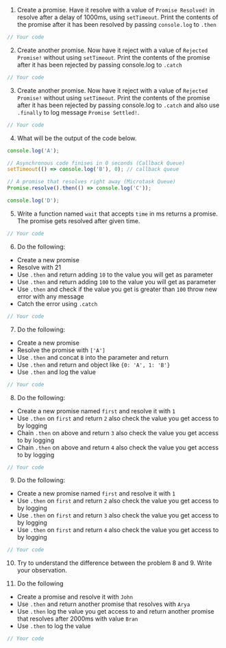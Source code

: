 1. Create a promise. Have it resolve with a value of `Promise Resolved!` in resolve after a delay of 1000ms, using `setTimeout`. Print the contents of the promise after it has been resolved by passing `console.log` to `.then`

```js
// Your code

```

2. Create another promise. Now have it reject with a value of `Rejected Promise!` without using `setTimeout`. Print the contents of the promise after it has been rejected by passing console.log to `.catch`

```js
// Your code
```

3. Create another promise. Now have it reject with a value of `Rejected Promise!` without using `setTimeout`. Print the contents of the promise after it has been rejected by passing console.log to `.catch` and also use `.finally` to log message `Promise Settled!`.

```js
// Your code
```

4. What will be the output of the code below.

```js
console.log('A');

// Asynchronous code finises in 0 seconds (Callback Queue)
setTimeout(() => console.log('B'), 0); // callback queue

// A promise that resolves right away (Microtask Queue)
Promise.resolve().then(() => console.log('C'));

console.log('D');
```

5. Write a function named `wait` that accepts `time` in ms returns a promise. The promise gets resolved after given time.

```js
// Your code
```

6. Do the following:

- Create a new promise
- Resolve with 21
- Use `.then` and return adding `10` to the value you will get as parameter
- Use `.then` and return adding `100` to the value you will get as parameter
- Use `.then` and check if the value you get is greater than `100` throw new error with any message
- Catch the error using `.catch`

```js
// Your code
```

7. Do the following:

- Create a new promise
- Resolve the promise with `['A']`
- Use `.then` and concat `B` into the parameter and return
- Use `.then` and return and object like `{0: 'A', 1: 'B'}`
- Use `.then` and log the value

```js
// Your code
```

8. Do the following:

- Create a new promise named `first` and resolve it with `1`
- Use `.then` on `first` and return `2` also check the value you get access to by logging
- Chain `.then` on above and return `3` also check the value you get access to by logging
- Chain `.then` on above and return `4` also check the value you get access to by logging

```js
// Your code
```

9. Do the following:

- Create a new promise named `first` and resolve it with `1`
- Use `.then` on `first` and return `2` also check the value you get access to by logging
- Use `.then` on `first` and return `3` also check the value you get access to by logging
- Use `.then` on `first` and return `4` also check the value you get access to by logging

```js
// Your code
```

10. Try to understand the difference between the problem 8 and 9. Write your observation.

11. Do the following

- Create a promise and resolve it with `John`
- Use `.then` and return another promise that resolves with `Arya`
- Use `.then` log the value you get access to and return another promise that resolves after 2000ms with value `Bran`
- Use `.then` to log the value

```js
// Your code
```
<!-- Create a promise. Have it resolve with a value of Promise Resolved! in resolve after a delay of 1000ms, using setTimeout. Print the contents of the promise after it has been resolved by passing console.log to .then
 
Create another promise. Now have it reject with a value of Rejected Promise! without using setTimeout. Print the contents of the promise after it has been rejected by passing console.log to .catch
 let promise = new Promise((resolve, reject) => {
     setTimeout(() => reject("Rejected Promise!")  ,0)
 });
 promise.catch(error => console.log(error));
Create another promise. Now have it reject with a value of Rejected Promise! without using setTimeout. Print the contents of the promise after it has been rejected by passing console.log to .catch and also use .finally to log message Promise Settled!.
 let promise = new Promise((resolve, reject) => reject("Rejected Promise!"))
 
 promise.catch(error => console.log(error)).finally(console.log('Promise Settled!'));
What will be the output of the code below.
console.log('A');

// Asynchronous code finises in 0 seconds (Callback Queue)
setTimeout(() => console.log('B'), 0); // callback queue

// A promise that resolves right away (Microtask Queue)
Promise.resolve().then(() => console.log('C'));

console.log('D');

//OUTPUTS

// A
// D 
// C
// B
Write a function named wait that accepts time in ms returns a promise. The promise gets resolved after given time.
function wait(time) {
    return new Promise((resolve, reject) => setTimeout(() => resolve("Promise Rsolved!") ,time)).then(value => console.log(value));
}

wait(1000).then(console.log);
Do the following:
Create a new promise
Resolve with 21
Use .then and return adding 10 to the value you will get as parameter
Use .then and return adding 100 to the value you will get as parameter
Use .then and check if the value you get is greater than 100 throw new error with any message
Catch the error using .catch
let data = new Promise((resolve, reject) => {
  resolve(21);
})
  .then((value) => {
    return value + 10;
  })
  .then((value) => {
    return value + 100;
  })
  .then((value) => {
    if (value > 100) {
      throw new Error('greater than 100');
    }
  })
  .catch((error) => console.log(error));
Do the following:
Create a new promise
Resolve the promise with ['A']
Use .then and concat B into the parameter and return
Use .then and return and object like {0: 'A', 1: 'B'}
Use .then and log the value
let data = new Promise((res, rej) => {
  res(['A']);
})
  .then((value) => {
    console.log(value);
    return value.concat('B');
  })
  .then((value) => {
    console.log(value);
    return value.reduce((acc, cv, i) => {
      acc[i] = cv;
      return acc;
    }, {});
  })
  .then((value) => {
    console.log(value);
  });
Do the following:
Create a new promise named first and resolve it with 1
Use .then on first and return 2 also check the value you get access to by logging
Chain .then on above and return 3 also check the value you get access to by logging
Chain .then on above and return 4 also check the value you get access to by logging
let first = new Promise((res, rej) => {
  res(1);
})
  .then((value) => {
      console.log(value);
      return 2;
  })
  .then((value) => {
      console.log(value);
      return 3;
  })
    .then((value) => {
      console.log(value);
      return 4;
  });
Do the following:
Create a new promise named first and resolve it with 1
Use .then on first and return 2 also check the value you get access to by logging
Use .then on first and return 3 also check the value you get access to by logging
Use .then on first and return 4 also check the value you get access to by logging
let first = new Promise((res, rej) => {
  res(1);
});
  first.then((value) => {
      console.log(value);
      return 2;
  });
  first.then((value) => {
      console.log(value);
      return 3;
  });
    first.then((value) => {
      console.log(value);
      return 4;
  });

Try to understand the difference between the problem 8 and 9. Write your observation.
In the 8th question, we are doing the Promise chaining, so that the return value from one chain to the other chain.value will undergo the required operations and gives the required output.

In the 9th question, we are assigning the value of "first" with new promise, applied the "then" on it. assign this value to first again , apply it again and agian till the value outcomes.

Do the following
Create a promise and resolve it with John
Use .then and return another promise that resolves with Arya
Use .then log the value you get access to and return another promise that resolves after 2000ms with value Bran
Use .then to log the value
let promise = new Promise((res, rej) => {
  res(`John`);
})
  .then((value) => {
    return Promise.resolve('Arya');
  })
  .then((value) => {
      console.log(value);
    return new Promise((res)=>{
      setTimeout(() => res("Bran"),1000);
    });
  })
  .then((value) => console.log(value)); -->
